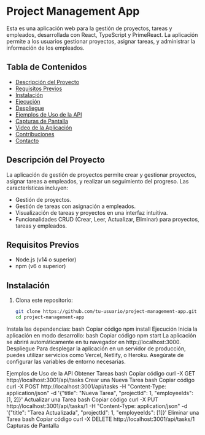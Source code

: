 # Project Management App

Esta es una aplicación web para la gestión de proyectos, tareas y empleados, desarrollada con React, TypeScript y PrimeReact. La aplicación permite a los usuarios gestionar proyectos, asignar tareas, y administrar la información de los empleados.

## Tabla de Contenidos

- [Descripción del Proyecto](#descripción-del-proyecto)
- [Requisitos Previos](#requisitos-previos)
- [Instalación](#instalación)
- [Ejecución](#ejecución)
- [Despliegue](#despliegue)
- [Ejemplos de Uso de la API](#ejemplos-de-uso-de-la-api)
- [Capturas de Pantalla](#capturas-de-pantalla)
- [Video de la Aplicación](#video-de-la-aplicación)
- [Contribuciones](#contribuciones)
- [Contacto](#contacto)

## Descripción del Proyecto

La aplicación de gestión de proyectos permite crear y gestionar proyectos, asignar tareas a empleados, y realizar un seguimiento del progreso. Las características incluyen:

- Gestión de proyectos.
- Gestión de tareas con asignación a empleados.
- Visualización de tareas y proyectos en una interfaz intuitiva.
- Funcionalidades CRUD (Crear, Leer, Actualizar, Eliminar) para proyectos, tareas y empleados.

## Requisitos Previos

- Node.js (v14 o superior)
- npm (v6 o superior)

## Instalación

1. Clona este repositorio:
   ```bash
   git clone https://github.com/tu-usuario/project-management-app.git
   cd project-management-app
Instala las dependencias:
bash
Copiar código
npm install
Ejecución
Inicia la aplicación en modo desarrollo:
bash
Copiar código
npm start
La aplicación se abrirá automáticamente en tu navegador en http://localhost:3000.
Despliegue
Para desplegar la aplicación en un servidor de producción, puedes utilizar servicios como Vercel, Netlify, o Heroku. Asegúrate de configurar las variables de entorno necesarias.

Ejemplos de Uso de la API
Obtener Tareas
bash
Copiar código
curl -X GET http://localhost:3001/api/tasks
Crear una Nueva Tarea
bash
Copiar código
curl -X POST http://localhost:3001/api/tasks -H "Content-Type: application/json" -d '{"title": "Nueva Tarea", "projectId": 1, "employeeIds": [1, 2]}'
Actualizar una Tarea
bash
Copiar código
curl -X PUT http://localhost:3001/api/tasks/1 -H "Content-Type: application/json" -d '{"title": "Tarea Actualizada", "projectId": 1, "employeeIds": [1]}'
Eliminar una Tarea
bash
Copiar código
curl -X DELETE http://localhost:3001/api/tasks/1
Capturas de Pantalla
